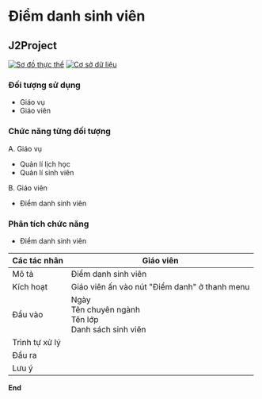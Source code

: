 # Điểm danh sinh viên
## J2Project
[![Sơ đồ thực thể](https://app.diagrams.net/images/favicon-32x32.png)](https://drive.google.com/file/d/1swXzogHp3CmdrzP4eVXB6kCQYG0mf3M-/view?usp=sharing)
[![Cơ sở dữ liệu](https://i.ibb.co/S7KTZxP/google-sheets-1.png)](https://docs.google.com/spreadsheets/d/1oAQ5MwUDSV8erZNFvdSFqot8FxNYvueNFC7K40-dwQo/edit?usp=sharing)

### Đối tượng sử dụng
- Giáo vụ
- Giáo viên

### Chức năng từng đối tượng
A. Giáo vụ
- Quản lí lịch học
- Quản lí sinh viên

B. Giáo viên
- Điểm danh sinh viên

### Phân tích chức năng
- Điểm danh sinh viên

| Các tác nhân | Giáo viên                                            |
| ------ |------------------------------------------------------|
| Mô tả | Điểm danh sinh viên                                  |
| Kích hoạt | Giáo viên ấn vào nút "Điểm danh" ở thanh menu |
| Đầu vào | Ngày<br>Tên chuyên ngành<br>Tên lớp<br>Danh sách sinh viên   |
| Trình tự xử lý |                                                      |
| Đầu ra |                                                      |
| Lưu ý |                                                      |

**End**